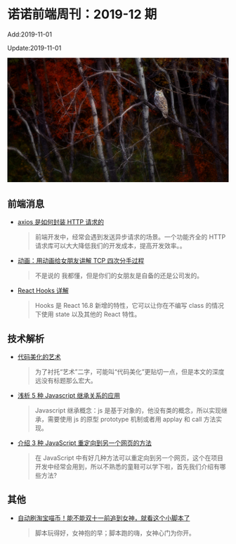 <!--
 * @Description: weekly 201912
 * @Author: zoeblow
 * @Email: wangfuyuan@nnuo.com
 * @Date: 2019-11-01 16:34:04
 * @LastEditors: zoeblow
 * @LastEditTime: 2019-11-01 18:15:50
 * @FilePath: \nuofe-weekly\2019\weekly-12.md
 -->

# 诺诺前端周刊：2019-12 期

Add:2019-11-01

Update:2019-11-01

![201912](../images/2019/201912.jpg)

## 前端消息

- [axios 是如何封装 HTTP 请求的](https://juejin.im/post/5d906269f265da5ba7451b02)

  > 前端开发中，经常会遇到发送异步请求的场景。一个功能齐全的 HTTP 请求库可以大大降低我们的开发成本，提高开发效率。。

- [动画：用动画给女朋友讲解 TCP 四次分手过程](https://mp.weixin.qq.com/s/P5hexRQMd46LHFDx2_AwNw)

  > 不是说的 我都懂，但是你们的女朋友是自备的还是公司发的。

- [React Hooks 详解](https://juejin.im/post/5dbbdbd5f265da4d4b5fe57d)

  > Hooks 是 React 16.8 新增的特性，它可以让你在不编写 class 的情况下使用 state 以及其他的 React 特性。

## 技术解析

- [代码美化的艺术](https://zhuanlan.zhihu.com/p/83249845)

  > 为了衬托“艺术”二字，可能叫“代码美化”更贴切一点，但是本文的深度远没有标题那么宏大。

- [浅析 5 种 Javascript 继承关系的应用](https://mp.weixin.qq.com/s/-9idOBmMmCBrCEU-Zl8nkg)

  > Javascript 继承概念：js 是基于对象的，他没有类的概念，所以实现继承，需要使用 js 的原型 prototype 机制或者用 applay 和 call 方法实现。

- [介绍 3 种 JavaScript 重定向到另一个网页的方法](https://mp.weixin.qq.com/s/4iFobrSac-QKZtaVRtIlsg)

  > 在 JavaScript 中有好几种方法可以重定向到另一个网页，这个在项目开发中经常会用到，所以不熟悉的童鞋可以学下啦，首先我们介绍有哪些方法?

<!-- ## 业界新闻

- [TypeScript 3.7 Beta 版发布](https://juejin.im/post/5db2537d6fb9a0208b11f94f)

  > 我们很高兴发布 TypeScript 3.7 Beta 版，它包含了 TypeScript 3.7 版本的所有功能。从现在到最后发布之前，我们将修复错误并进一步提高它的性能和稳定性。 -->

## 其他

- [自动刷淘宝喵币！能不能双十一前追到女神，就看这个小脚本了](https://mp.weixin.qq.com/s/FGd1QyTyEMXpQrG1i4mVGA)

  > 脚本玩得好，女神抱的早；脚本跑的嗨，女神心门为你开。
